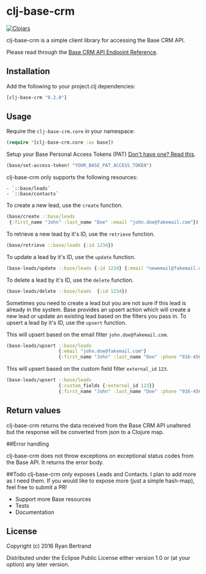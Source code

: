 # clj-base-crm

[![Clojars](https://img.shields.io/clojars/v/clj-base-crm.svg)](http://clojars.org/clj-base-crm)

clj-base-crm is a simple client library for accessing the Base CRM API.

Please read through the [Base CRM API Endpoint Reference](https://developers.getbase.com/docs/rest/articles/introduction).

## Installation

Add the following to your project.clj dependencies:

```clj
[clj-base-crm "0.2.0"]
```

## Usage

Require the `clj-base-crm.core` in your namespace:

```clj
(require '[clj-base-crm.core :as base])
```

Setup your Base Personal Access Tokens (PAT) [Don't have one? Read this](https://developers.getbase.com/docs/rest/articles/first_call).

```clj
(base/set-access-token! "YOUR_BASE_PAT_ACCESS_TOKEN")
```

clj-base-crm only supports the following resources:

    - `::base/leads`
    - `::base/contacts`

To create a new lead, use the `create` function.

```clj
(base/create ::base/leads
 {:first_name "John" :last_name "Doe" :email "john.doe@fakemail.com"})
```

To retrieve a new lead by it's ID, use the `retrieve` function.

```clj
(base/retrieve ::base/leads {:id 1234})
```

To update a lead by it's ID, use the `update` function.

```clj
(base-leads/update ::base/leads {:id 1234} {:email "newemail@fakemail.com"})
```

To delete a lead by it's ID, use the `delete` function.

```clj
(base-leads/delete ::base/leads  {:id 1234})
```

Sometimes you need to create a lead but you are not sure if this lead is already in the system. Base provides an upsert action which will create a new lead or update an existing lead based on the filters you pass in.
To upsert a lead by it's ID, use the `upsert` function.

This will upsert based on the email filter `john.doe@fakemail.com`.
```clj
(base-leads/upsert ::base/leads
                   {:email "john.doe@fakemail.com"}
                   {:first_name "John" :last_name "Doe" :phone "916-456-7890"})
```

This will upsert based on the custom field filter `external_id` `123`.
```clj
(base-leads/upsert ::base/leads
                   {:custom_fields {:external_id 123}}
                   {:first_name "John" :last_name "Doe" :phone "916-456-7890"})
```

## Return values

clj-base-crm returns the data received from the Base CRM API unaltered but the response will be converted from json to a Clojure map.

##Error handling

clj-base-crm does not throw exceptions on exceptional status codes from the Base API.  It returns the error body.

##Todo
clj-base-crm only exposes Leads and Contacts.  I plan to add more as I need them.  If you would like to expose more (just a simple hash-map), feel free to submit a PR!

- Support more Base resources
- Tests
- Documentation

## License

Copyright (c) 2016 Ryan Bertrand

Distributed under the Eclipse Public License either version 1.0 or (at your option) any later version.